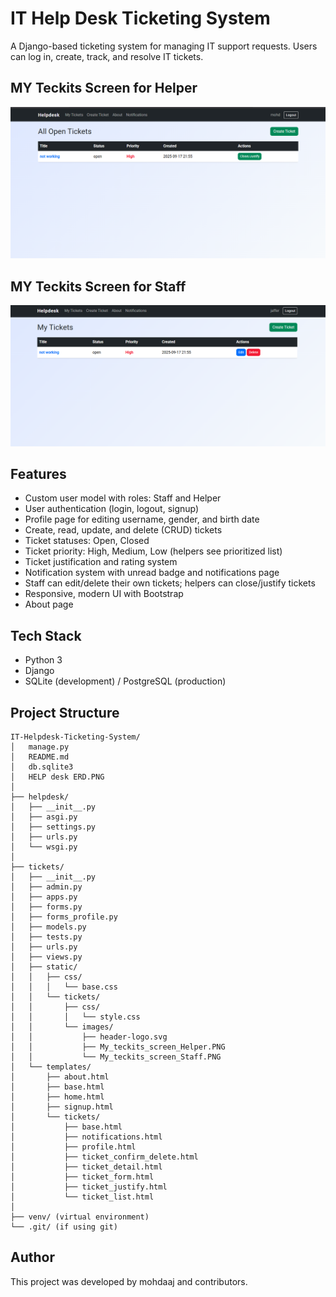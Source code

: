 
# IT Help Desk Ticketing System

A Django-based ticketing system for managing IT support requests. Users can log in, create, track, and resolve IT tickets.



## MY Teckits Screen for Helper

![Helper Ticket Screen](tickets/static/tickets/images/My_teckits_screen_Helper.PNG)

## MY Teckits Screen for Staff

![Staff Ticket Screen](tickets/static/tickets/images/My_teckits_screen_Staff.PNG)


## Features
- Custom user model with roles: Staff and Helper
- User authentication (login, logout, signup)
- Profile page for editing username, gender, and birth date
- Create, read, update, and delete (CRUD) tickets
- Ticket statuses: Open, Closed
- Ticket priority: High, Medium, Low (helpers see prioritized list)
- Ticket justification and rating system
- Notification system with unread badge and notifications page
- Staff can edit/delete their own tickets; helpers can close/justify tickets
- Responsive, modern UI with Bootstrap
- About page



## Tech Stack
- Python 3
- Django
- SQLite (development) / PostgreSQL (production)


## Project Structure

```
IT-Helpdesk-Ticketing-System/
│   manage.py
│   README.md
│   db.sqlite3
│   HELP desk ERD.PNG
│
├── helpdesk/
│   ├── __init__.py
│   ├── asgi.py
│   ├── settings.py
│   ├── urls.py
│   └── wsgi.py
│
├── tickets/
│   ├── __init__.py
│   ├── admin.py
│   ├── apps.py
│   ├── forms.py
│   ├── forms_profile.py
│   ├── models.py
│   ├── tests.py
│   ├── urls.py
│   ├── views.py
│   ├── static/
│   │   ├── css/
│   │   │   └── base.css
│   │   └── tickets/
│   │       ├── css/
│   │       │   └── style.css
│   │       └── images/
│   │           ├── header-logo.svg
│   │           ├── My_teckits_screen_Helper.PNG
│   │           └── My_teckits_screen_Staff.PNG
│   └── templates/
│       ├── about.html
│       ├── base.html
│       ├── home.html
│       ├── signup.html
│       └── tickets/
│           ├── base.html
│           ├── notifications.html
│           ├── profile.html
│           ├── ticket_confirm_delete.html
│           ├── ticket_detail.html
│           ├── ticket_form.html
│           ├── ticket_justify.html
│           └── ticket_list.html
│
├── venv/ (virtual environment)
└── .git/ (if using git)
```



## Author

This project was developed by mohdaaj and contributors.


